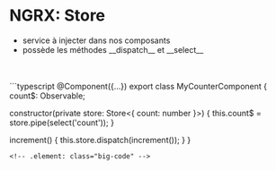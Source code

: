 <!-- .slide: class="sfeir-basic-slide with-code" -->
# NGRX: Store
<ul>
    <li>service à injecter dans nos composants</li>
    <li>possède les méthodes __dispatch__ et __select__</li>
</ul>
<br><br>
```typescript
@Component({...})
export class MyCounterComponent {
  count$: Observable<number>;

  constructor(private store: Store<{ count: number }>) {
    this.count$ = store.pipe(select('count'));
  }
 
  increment() {
    this.store.dispatch(increment());
  }
}
```
<!-- .element: class="big-code" -->
